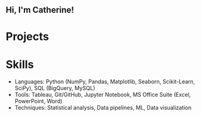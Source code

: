## Hi, I'm Catherine!

# Projects

# Skills

- Languages: Python (NumPy, Pandas, Matplotlib, Seaborn, Scikit-Learn, SciPy), SQL (BigQuery, MySQL)
- Tools: Tableau, Git/GitHub, Jupyter Notebook, MS Office Suite (Excel, PowerPoint, Word)
- Techniques: Statistical analysis, Data pipelines, ML, Data visualization


<!--
**catherinewang3806/catherinewang3806** is a ✨ _special_ ✨ repository because its `README.md` (this file) appears on your GitHub profile.

Here are some ideas to get you started:

- 🔭 I’m currently working on ...
- 🌱 I’m currently learning ...
- 👯 I’m looking to collaborate on ...
- 🤔 I’m looking for help with ...
- 💬 Ask me about ...
- 📫 How to reach me: ...
- 😄 Pronouns: ...
- ⚡ Fun fact: ...
-->

